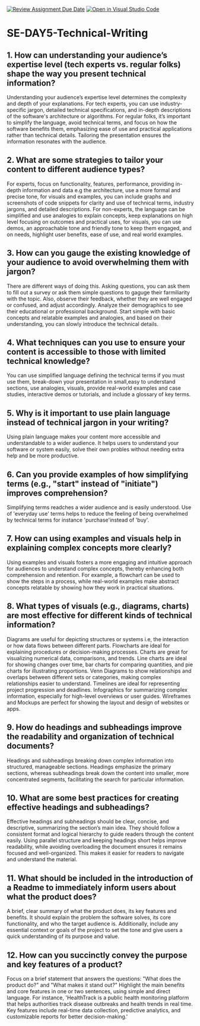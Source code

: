 [![Review Assignment Due Date](https://classroom.github.com/assets/deadline-readme-button-22041afd0340ce965d47ae6ef1cefeee28c7c493a6346c4f15d667ab976d596c.svg)](https://classroom.github.com/a/zsAR-pyY)
[![Open in Visual Studio Code](https://classroom.github.com/assets/open-in-vscode-2e0aaae1b6195c2367325f4f02e2d04e9abb55f0b24a779b69b11b9e10269abc.svg)](https://classroom.github.com/online_ide?assignment_repo_id=18471891&assignment_repo_type=AssignmentRepo)
# SE-DAY5-Technical-Writing
## 1. How can understanding your audience’s expertise level (tech experts vs. regular folks) shape the way you present technical information?
Understanding your audience’s expertise level determines the complexity and depth of your explanations. For tech experts, you can use industry-specific jargon, detailed technical specifications, and in-depth descriptions of the software's architecture or algorithms. For regular folks, it’s important to simplify the language, avoid technical terms, and focus on how the software benefits them, emphasizing ease of use and practical applications rather than technical details. Tailoring the presentation ensures the information resonates with the audience.

## 2. What are some strategies to tailor your content to different audience types?
For experts, focus on functionality, features, performance, providing in-depth information and data e.g the architecture, use a more formal and precise tone, for visuals and examples, you can include graphs and screenshots of code snippets for clarity and use of technical terms, industry jargons, and detailed descriptions. For non-experts, the language can be simplified and use analogies to explain concepts, keep explanations on high level focusing on outcomes and practical uses, for visuals, you can use demos, an approachable tone and friendly tone to keep them engaged, and on needs, highlight user benefits, ease of use, and real world examples.

## 3. How can you gauge the existing knowledge of your audience to avoid overwhelming them with jargon?
There are different ways of doing this. Asking questions, you can ask them to fill out a survey or ask them simple questions to gaguge their farmiliarity with the topic. Also, observe their feedback, whether they are well engaged or confused, and adjust accordingly. Analyze their demographics to see their educational or professional background. Start simple with basic concepts and relatable examples and analogies, and based on their understanding, you can slowly introduce the technical details.

## 4. What techniques can you use to ensure your content is accessible to those with limited technical knowledge?
You can use simplified language defining the technical terms if you must use them, break-down your presentation in small,easy to understand sections, use analogies, visuals, provide real-world examples and case studies, interactive demos or tutorials, and include a glossary of key terms.

## 5. Why is it important to use plain language instead of technical jargon in your writing?
Using plain language makes your content more accessible and understandable to a wider audience. It helps users to understand your software or system easily, solve their own probles without needing extra help and be more productive.

## 6. Can you provide examples of how simplifying terms (e.g., "start" instead of "initiate") improves comprehension?
Simplifying terms readches a wider audience and is easily understood. Use of 'everyday use' terms helps to reduce the feeling of being overwhelmed by technical terms for instance 'purchase'instead of 'buy'.

## 7. How can using examples and visuals help in explaining complex concepts more clearly?
Using examples and visuals fosters a more engaging and intuitive approach for audiences to understand complex concepts, thereby enhancing both comprehension and retention. For example, a flowchart can be used to show the steps in a process, while real-world examples make abstract concepts relatable by showing how they work in practical situations. 

## 8. What types of visuals (e.g., diagrams, charts) are most effective for different kinds of technical information?
Diagrams are useful for depicting structures or systems i.e, the interaction or how data flows between different parts.
Flowcharts are ideal for explaining procedures or decision-making processes.
Charts are great for visualizing numerical data, comparisons, and trends. Line charts are ideal for showing changes over time, bar charts for comparing quantities, and pie charts for illustrating proportions.
Venn Diagrams to show relationships and overlaps between different sets or categories, making complex relationships easier to understand.
Timelines are ideal for representing project progression and deadlines.
Infographics for summarizing complex information, especially for high-level overviews or user guides.
Wireframes and Mockups are perfect for showing the layout and design of websites or apps.

## 9. How do headings and subheadings improve the readability and organization of technical documents?
Headings and subheadings breaking down complex information into structured, manageable sections. Headings emphasize the primary sections, whereas subheadings break down the content into smaller, more concentrated segments, facilitating the search for particular information.

## 10. What are some best practices for creating effective headings and subheadings?
Effective headings and subheadings should be clear, concise, and descriptive, summarizing the section’s main idea. They should follow a consistent format and logical hierarchy to guide readers through the content easily. Using parallel structure and keeping headings short helps improve readability, while avoiding overloading the document ensures it remains focused and well-organized. This makes it easier for readers to navigate and understand the material.

## 11. What should be included in the introduction of a Readme to immediately inform users about what the product does?
A brief, clear summary of what the product does, its key features and benefits. It should explain the problem the software solves, its core functionality, and who the target audience is. Additionally, include any essential context or goals of the project to set the tone and give users a quick understanding of its purpose and value.

## 12. How can you succinctly convey the purpose and key features of a product?
Focus on a brief statement that answers the questions: "What does the product do?" and "What makes it stand out?" Highlight the main benefits and core features in one or two sentences, using simple and direct language. For instance, 'HealthTrack is a public health monitoring platform that helps authorities track disease outbreaks and health trends in real time. Key features include real-time data collection, predictive analytics, and customizable reports for better decision-making.'

